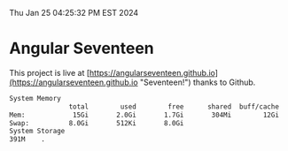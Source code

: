 Thu Jan 25 04:25:32 PM EST 2024

# Angular Seventeen


This project is live at [https://angularseventeen.github.io](https://angularseventeen.github.io "Seventeen!") thanks to Github.

```bash
System Memory
               total        used        free      shared  buff/cache   available
Mem:            15Gi       2.0Gi       1.7Gi       304Mi        12Gi        13Gi
Swap:          8.0Gi       512Ki       8.0Gi
System Storage
391M	.
```
